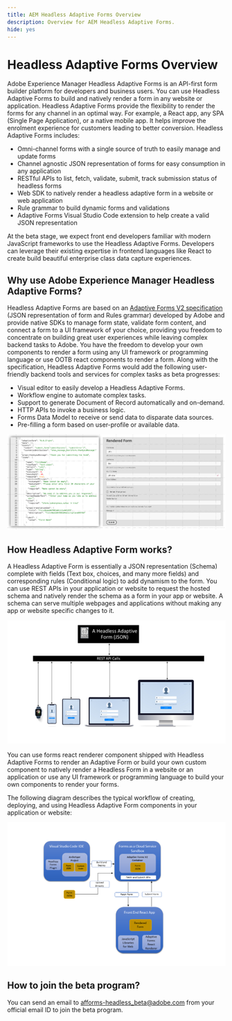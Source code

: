```yaml
---
title: AEM Headless Adaptive Forms Overview
description: Overview for AEM Headless Adaptive Forms.
hide: yes
---
```


# Headless Adaptive Forms Overview

Adobe Experience Manager Headless Adaptive Forms is an API-first form builder platform for developers and business users. You can use Headless Adaptive Forms to build and natively render a form in any website or application. <!-- You can also use Headless Adaptive Forms to build custom data capture experiences for voice based or non-visual interactions. --> Headless Adaptive Forms provide the flexibility to render the forms for any channel in an optimal way. For example, a React app, any  SPA (Single Page Application), or a native mobile app. It helps improve the enrolment experience for customers leading to better conversion. Headless Adaptive Forms includes:

* Omni-channel forms with a single source of truth to easily manage and update forms
* Channel agnostic JSON representation of forms for easy consumption in any application
* RESTful APIs to list, fetch, validate, submit, track submission status of headless forms
* Web SDK to natively render a headless adaptive form in a website or web application
* Rule grammar to build dynamic forms and validations
* Adaptive Forms Visual Studio Code extension to help create a valid JSON representation

<!-- ![Build and natively render a form in any website, an application, or non-visual inteactions](/help/assets/headless-forms-for-any-device.jpg) -->

At the beta stage, we expect front end developers familiar with modern JavaScript frameworks to use the Headless Adaptive Forms. Developers can leverage their existing expertise in frontend languages like React to create build beautiful enterprise class data capture experiences.

## Why use Adobe Experience Manager Headless Adaptive Forms?

Headless Adaptive Forms are based on an [Adaptive Forms V2 specification](/help/assets/Headless-Adaptive-Form-Specification.pdf) (JSON representation of form and Rules grammar) developed by Adobe and provide native SDKs to manage form state, validate form content, and connect a form to a UI framework of your choice, providing you freedom to concentrate on building great user experiences while leaving complex backend tasks to Adobe. You have the freedom to develop your own components to render a form using any UI framework or programming language or use OOTB react components to render a form. Along with the specification, Headless Adaptive Forms would add the following user-friendly backend tools and services for complex tasks as beta progresses:

* Visual editor to easily develop a Headless Adaptive Forms.
* Workflow engine to automate complex tasks.
* Support to generate Document of Record automatically and on-demand.
* HTTP APIs to invoke a business logic.
* Forms Data Model to receive or send data to disparate data sources.
* Pre-filling a form based on user-profile or available data.

![JSON Form Model And Rendition](/help/assets/rendered-headless-form.png)

## How Headless Adaptive Form works?

A Headless Adaptive Form is essentially a JSON representation (Schema) complete with fields (Text box, choices, and many more fields) and corresponding rules (Conditional logic) to add dynamism to the form. You can use REST APIs in your application or website to request the hosted schema and natively render the schema as a form in your app or website. A schema can serve multiple webpages and applications without making any app or website specific changes to it.

![How Headless Adaptive Form works](/help/assets/how-headless-adaprive-forms-work.png)

You can use forms react renderer component shipped with Headless Adaptive Forms to render an Adaptive Form or build your own custom component to natively render a Headless Form in a website or an application or use any UI framework or programming language to build your own components to render your forms.

The following diagram describes the typical workflow of creating, deploying, and using Headless Adaptive Form components in your application or website:

![How Headless Adaptive Form works](/help/assets/artifacts.png)

## How to join the beta program?

You can send an email to afforms-headless_beta@adobe.com from your official email ID to join the beta program.

